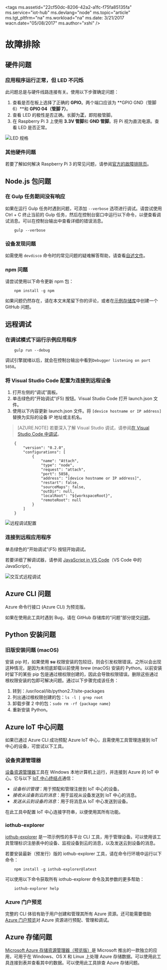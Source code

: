 <properties
    pageTitle="故障排除 | Azure"
    description="Raspberry Pi Node.js 体验的故障排除页"
    services="iot-hub"
    documentationcenter=""
    author="shizn"
    manager="timlt"
    tags=""
    keywords="iot 问题, 物联网问题" />
<tags
    ms.assetid="22cf50dc-8206-42a2-a1fc-f75fa85135fa"
    ms.service="iot-hub"
    ms.devlang="node"
    ms.topic="article"
    ms.tgt_pltfrm="na"
    ms.workload="na"
    ms.date: 3/21/2017
    wacn.date="05/08/2017"
    ms.author="xshi" />  


# 故障排除
## 硬件问题
### 应用程序运行正常，但 LED 不闪烁
此问题总是与硬件线路连接有关。使用以下步骤确定问题：

1. 查看是否在板上选择了正确的 **GPIO**。两个端口应该为 **GPIO GND（管脚 6）**和 **GPIO 04（管脚 7）**。
2. 查看 LED 的极性是否正确。长脚为**正**，即阳极管脚。
3. 在 Raspberry Pi 3 上使用 **3.3V 管脚**和 **GND 管脚**。将 Pi 视为直流电源。查看 LED 是否正常。

![LED 规格](./media/iot-hub-raspberry-pi-lessons/troubleshooting/led_spec.png)  


### 其他硬件问题
若要了解如何解决 Raspberry Pi 3 的常见问题，请参阅[官方的故障排除页](http://elinux.org/R-Pi_Troubleshooting)。

## Node.js 包问题
### 在 Gulp 任务期间没有响应
如果在运行 Gulp 任务时遇到问题，可添加 `--verbose` 选项进行调试。请尝试使用 Ctrl + C 终止当前的 Gulp 任务，然后在控制台窗口中运行以下命令，以便查看调试消息。可以在控制台输出中查看详细的错误消息。

        gulp --verbose


### 设备发现问题
如需使用 `devdisco` 命令时的常见问题的疑难解答帮助，请查看[自述文件](https://github.com/Azure/device-discovery-cli/blob/develop/readme.md)。

### npm 问题
请尝试使用以下命令更新 npm 包：

        npm install -g npm


如果问题仍然存在，请在本文末尾留下你的评论，或者在[示例存储库](https://github.com/Azure-Samples/iot-hub-node-raspberrypi-getting-started)中创建一个 GitHub 问题。

## 远程调试
### 在调试模式下运行示例应用程序

        gulp run --debug


调试引擎就绪以后，就会在控制台输出中看到```Debugger listening on port 5858```。

### 将 Visual Studio Code 配置为连接到远程设备
1. 打开左侧的“调试”面板。
2. 单击绿色的“开始调试”(F5) 按钮。Visual Studio Code 打开 launch.json 文件。
3. 使用以下内容更新 launch.json 文件。将 `[device hostname or IP address]` 替换为实际的设备 IP 地址或主机名。

> [AZURE.NOTE]
若要深入了解 Visual Studio 调试，请参阅[在 Visual Studio Code 中调试](https://code.visualstudio.com/Docs/editor/debugging#_launchjson-attributes)。

        {
            "version": "0.2.0",
            "configurations": [
                {
                    "name": "Attach",
                    "type": "node",
                    "request": "attach",
                    "port": 5858,
                    "address": "[device hostname or IP address]",
                    "restart": false,
                    "sourceMaps": false,
                    "outDir": null,
                    "localRoot": "${workspaceRoot}",
                    "remoteRoot": null
                }
            ]
        }

   ![远程调试配置](./media/iot-hub-raspberry-pi-lessons/troubleshooting/remote_debugging_configuration.png)  


### 连接到远程应用程序
单击绿色的“开始调试”(F5) 按钮开始调试。

若要详细了解调试器，请参阅 [JavaScript in VS Code](https://code.visualstudio.com/docs/languages/javascript#_debugging)（VS Code 中的 JavaScript）。

![交互式远程调试](./media/iot-hub-raspberry-pi-lessons/troubleshooting/remote_debugging_interactive.png)  


## Azure CLI 问题
Azure 命令行接口 (Azure CLI) 为预览版。

如果在使用此工具时遇到 Bug，请在 GitHub 存储库的“问题”部分提交[问题](https://github.com/Azure/azure-cli/issues)。

## Python 安装问题
### 旧版安装问题 (macOS)
安装 pip 时，如果使用 **su** 权限安装的包较旧，则会引发权限错误。之所以会出现这种情况，是因为未彻底卸载以前使用 brew (macOS) 安装的 Python。以前安装时留下的某些 pip 包是通过根权限创建的，因此会导致权限错误。删除这些通过根权限安装的包即可解决问题。通过以下步骤完成该任务：

1. 转到：/usr/local/lib/python2.7/site-packages
2. 列出通过根权限创建的包：`ls -l | grep root`
3. 卸载步骤 2 中的包：`sudo rm -rf {package name}`
4. 重新安装 Python。

## Azure IoT 中心问题
如果已通过 Azure CLI 成功预配 Azure IoT 中心，且需使用工具管理连接到 IoT 中心的设备，可尝试以下工具。

### 设备资源管理器
[设备资源管理器](https://github.com/Azure/azure-iot-sdk-csharp/blob/master/tools/DeviceExplorer)工具在 Windows 本地计算机上运行，并连接到 Azure 的 IoT 中心。它与以下 [IoT 中心终结点](/documentation/articles/iot-hub-devguide/)通信：

* *设备标识管理*：用于预配和管理注册到 IoT 中心的设备。
* *接收从设备到云的消息*：用于监视从设备发送到 IoT 中心的消息。
* *发送从云到设备的消息*：用于将消息从 IoT 中心发送到设备。

在此工具中配置 IoT 中心连接字符串，以便使用其所有功能。

### iothub-explorer
[iothub-explorer](https://github.com/Azure/iothub-explorer) 是一项示例性的多平台 CLI 工具，用于管理设备。可以使用该工具管理标识注册表中的设备、监视设备到云的消息，以及发送云到设备的消息。

若要安装最新（预发行）版的 iothub-explorer 工具，请在命令行环境中运行以下命令：

        npm install -g iothub-explorer@latest


可以使用以下命令获取所有 iothub-explorer 命令及其参数的更多帮助：

        iothub-explorer help

### Azure 门户预览
完整的 CLI 体验有助于用户创建和管理其所有 Azure 资源。还可能需要借助 [Azure 门户预览](/documentation/articles/azure-portal-overview/)对 Azure 资源进行预配、管理和调试。

## Azure 存储问题
[Microsoft Azure 存储资源管理器（预览版）](http://storageexplorer.com)是 Microsoft 推出的一款独立的应用，可用于在 Windows、OS X 和 Linux 上处理 Azure 存储数据。可以使用此工具连接到表并查看其中的数据。可以使用此工具排查 Azure 存储问题。

<!---HONumber=Mooncake_0206_2017-->
<!--Update_Description:update wording and link references-->